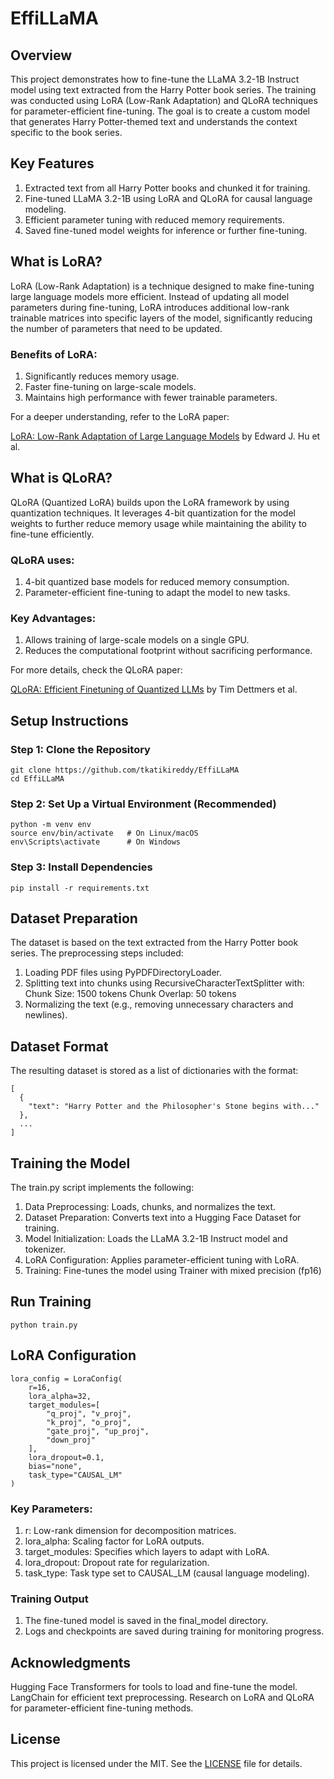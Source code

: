 # EffiLLaMA

## Overview
This project demonstrates how to fine-tune the LLaMA 3.2-1B Instruct model using text extracted from the Harry Potter book series. The training was conducted using LoRA (Low-Rank Adaptation) and QLoRA techniques for parameter-efficient fine-tuning. The goal is to create a custom model that generates Harry Potter-themed text and understands the context specific to the book series.


## Key Features
1. Extracted text from all Harry Potter books and chunked it for training.
2. Fine-tuned LLaMA 3.2-1B using LoRA and QLoRA for causal language modeling.
3. Efficient parameter tuning with reduced memory requirements.
4. Saved fine-tuned model weights for inference or further fine-tuning.


## What is LoRA?
LoRA (Low-Rank Adaptation) is a technique designed to make fine-tuning large language models more efficient. Instead of updating all model parameters during fine-tuning, LoRA introduces additional low-rank trainable matrices into specific layers of the model, significantly reducing the number of parameters that need to be updated.

### Benefits of LoRA:
1. Significantly reduces memory usage.
2. Faster fine-tuning on large-scale models.
3. Maintains high performance with fewer trainable parameters.

For a deeper understanding, refer to the LoRA paper:

[LoRA: Low-Rank Adaptation of Large Language Models](https://arxiv.org/abs/2106.09685) by Edward J. Hu et al.

## What is QLoRA?
QLoRA (Quantized LoRA) builds upon the LoRA framework by using quantization techniques. It leverages 4-bit quantization for the model weights to further reduce memory usage while maintaining the ability to fine-tune efficiently.

### QLoRA uses:
1. 4-bit quantized base models for reduced memory consumption.
2. Parameter-efficient fine-tuning to adapt the model to new tasks.
### Key Advantages:
1. Allows training of large-scale models on a single GPU.
2. Reduces the computational footprint without sacrificing performance.

For more details, check the QLoRA paper:

[QLoRA: Efficient Finetuning of Quantized LLMs](https://arxiv.org/abs/2305.14314) by Tim Dettmers et al.

## Setup Instructions
### Step 1: Clone the Repository

```
git clone https://github.com/tkatikireddy/EffiLLaMA
cd EffiLLaMA
```

### Step 2: Set Up a Virtual Environment (Recommended)
```
python -m venv env
source env/bin/activate   # On Linux/macOS
env\Scripts\activate      # On Windows
```

### Step 3: Install Dependencies
```
pip install -r requirements.txt
```

## Dataset Preparation
The dataset is based on the text extracted from the Harry Potter book series. The preprocessing steps included:

1. Loading PDF files using PyPDFDirectoryLoader.
2. Splitting text into chunks using RecursiveCharacterTextSplitter with:
    Chunk Size: 1500 tokens
    Chunk Overlap: 50 tokens
3. Normalizing the text (e.g., removing unnecessary characters and newlines).

## Dataset Format

The resulting dataset is stored as a list of dictionaries with the format:

```
[
  {
    "text": "Harry Potter and the Philosopher's Stone begins with..."
  },
  ...
]
```


## Training the Model

The train.py script implements the following:

1. Data Preprocessing: Loads, chunks, and normalizes the text.
2. Dataset Preparation: Converts text into a Hugging Face Dataset for training.
3. Model Initialization: Loads the LLaMA 3.2-1B Instruct model and tokenizer.
4. LoRA Configuration: Applies parameter-efficient tuning with LoRA.
5. Training: Fine-tunes the model using Trainer with mixed precision (fp16)

## Run Training
```
python train.py
```
## LoRA Configuration

```
lora_config = LoraConfig(
    r=16,                        
    lora_alpha=32,               
    target_modules=[             
        "q_proj", "v_proj", 
        "k_proj", "o_proj", 
        "gate_proj", "up_proj", 
        "down_proj"
    ],
    lora_dropout=0.1,            
    bias="none",                 
    task_type="CAUSAL_LM"        
)
```
### Key Parameters:
1. r: Low-rank dimension for decomposition matrices.
2. lora_alpha: Scaling factor for LoRA outputs.
3. target_modules: Specifies which layers to adapt with LoRA.
4. lora_dropout: Dropout rate for regularization.
5. task_type: Task type set to CAUSAL_LM (causal language modeling).
### Training Output
1. The fine-tuned model is saved in the final_model directory.
2. Logs and checkpoints are saved during training for monitoring progress.

## Acknowledgments
Hugging Face Transformers for tools to load and fine-tune the model.
LangChain for efficient text preprocessing.
Research on LoRA and QLoRA for parameter-efficient fine-tuning methods.

## License
This project is licensed under the MIT. See the [LICENSE](https://github.com/tkatikireddy/EffiLLaMA/blob/main/LICENSE) file for details.
